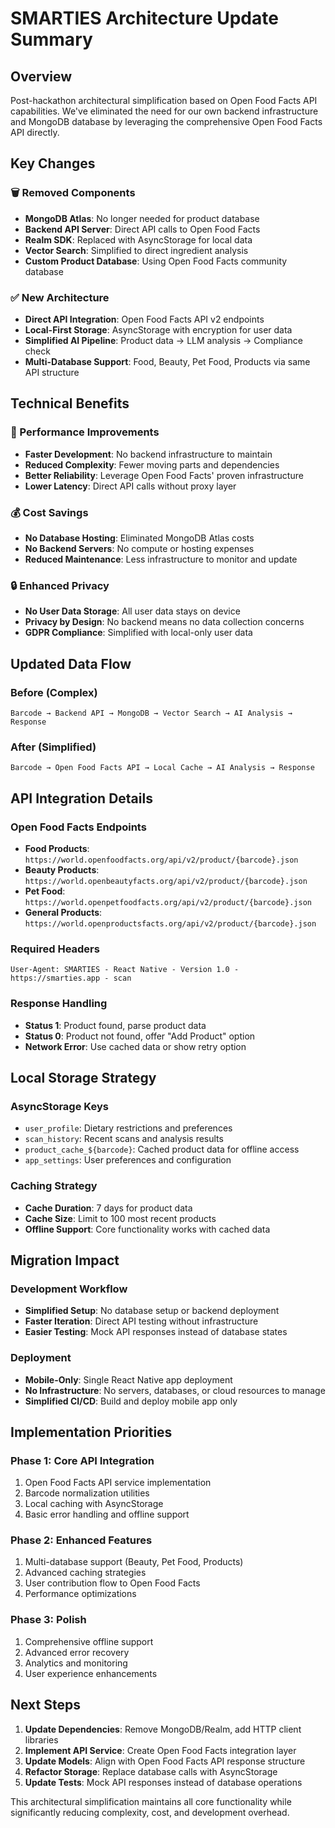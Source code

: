 # SMARTIES Architecture Update Summary

## Overview
Post-hackathon architectural simplification based on Open Food Facts API capabilities. We've eliminated the need for our own backend infrastructure and MongoDB database by leveraging the comprehensive Open Food Facts API directly.

## Key Changes

### 🗑️ Removed Components
- **MongoDB Atlas**: No longer needed for product database
- **Backend API Server**: Direct API calls to Open Food Facts
- **Realm SDK**: Replaced with AsyncStorage for local data
- **Vector Search**: Simplified to direct ingredient analysis
- **Custom Product Database**: Using Open Food Facts community database

### ✅ New Architecture
- **Direct API Integration**: Open Food Facts API v2 endpoints
- **Local-First Storage**: AsyncStorage with encryption for user data
- **Simplified AI Pipeline**: Product data → LLM analysis → Compliance check
- **Multi-Database Support**: Food, Beauty, Pet Food, Products via same API structure

## Technical Benefits

### 🚀 Performance Improvements
- **Faster Development**: No backend infrastructure to maintain
- **Reduced Complexity**: Fewer moving parts and dependencies
- **Better Reliability**: Leverage Open Food Facts' proven infrastructure
- **Lower Latency**: Direct API calls without proxy layer

### 💰 Cost Savings
- **No Database Hosting**: Eliminated MongoDB Atlas costs
- **No Backend Servers**: No compute or hosting expenses
- **Reduced Maintenance**: Less infrastructure to monitor and update

### 🔒 Enhanced Privacy
- **No User Data Storage**: All user data stays on device
- **Privacy by Design**: No backend means no data collection concerns
- **GDPR Compliance**: Simplified with local-only user data

## Updated Data Flow

### Before (Complex)
```
Barcode → Backend API → MongoDB → Vector Search → AI Analysis → Response
```

### After (Simplified)
```
Barcode → Open Food Facts API → Local Cache → AI Analysis → Response
```

## API Integration Details

### Open Food Facts Endpoints
- **Food Products**: `https://world.openfoodfacts.org/api/v2/product/{barcode}.json`
- **Beauty Products**: `https://world.openbeautyfacts.org/api/v2/product/{barcode}.json`
- **Pet Food**: `https://world.openpetfoodfacts.org/api/v2/product/{barcode}.json`
- **General Products**: `https://world.openproductsfacts.org/api/v2/product/{barcode}.json`

### Required Headers
```
User-Agent: SMARTIES - React Native - Version 1.0 - https://smarties.app - scan
```

### Response Handling
- **Status 1**: Product found, parse product data
- **Status 0**: Product not found, offer "Add Product" option
- **Network Error**: Use cached data or show retry option

## Local Storage Strategy

### AsyncStorage Keys
- `user_profile`: Dietary restrictions and preferences
- `scan_history`: Recent scans and analysis results
- `product_cache_${barcode}`: Cached product data for offline access
- `app_settings`: User preferences and configuration

### Caching Strategy
- **Cache Duration**: 7 days for product data
- **Cache Size**: Limit to 100 most recent products
- **Offline Support**: Core functionality works with cached data

## Migration Impact

### Development Workflow
- **Simplified Setup**: No database setup or backend deployment
- **Faster Iteration**: Direct API testing without infrastructure
- **Easier Testing**: Mock API responses instead of database states

### Deployment
- **Mobile-Only**: Single React Native app deployment
- **No Infrastructure**: No servers, databases, or cloud resources to manage
- **Simplified CI/CD**: Build and deploy mobile app only

## Implementation Priorities

### Phase 1: Core API Integration
1. Open Food Facts API service implementation
2. Barcode normalization utilities
3. Local caching with AsyncStorage
4. Basic error handling and offline support

### Phase 2: Enhanced Features
1. Multi-database support (Beauty, Pet Food, Products)
2. Advanced caching strategies
3. User contribution flow to Open Food Facts
4. Performance optimizations

### Phase 3: Polish
1. Comprehensive offline support
2. Advanced error recovery
3. Analytics and monitoring
4. User experience enhancements

## Next Steps

1. **Update Dependencies**: Remove MongoDB/Realm, add HTTP client libraries
2. **Implement API Service**: Create Open Food Facts integration layer
3. **Update Models**: Align with Open Food Facts API response structure
4. **Refactor Storage**: Replace database calls with AsyncStorage
5. **Update Tests**: Mock API responses instead of database operations

This architectural simplification maintains all core functionality while significantly reducing complexity, cost, and development overhead.